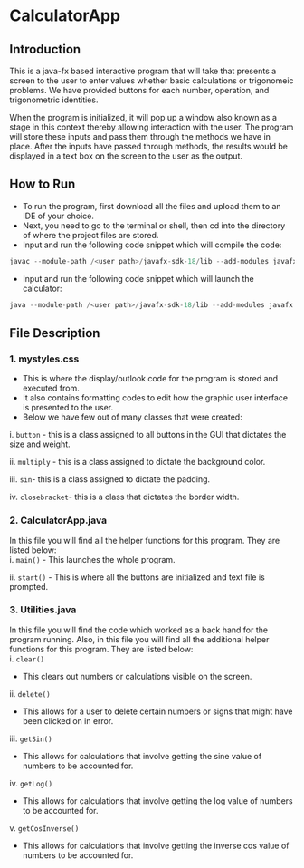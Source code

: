 # CalculatorApp

## Introduction
This is a java-fx based interactive program that will take that presents a screen to the user to enter values whether basic calculations or trigonomeic problems. We have provided buttons for each number, operation, and trigonometric identities.

When the program is initialized, it will pop up a window also known as a stage in this context thereby allowing interaction with the user. The program will store these inputs and pass them through the methods we have in place. After the inputs have passed through methods, the results would be displayed in a text box on the screen to the user as the output.

## How to Run
- To run the program, first download all the files and upload them to an IDE of your choice.
- Next, you need to go to the terminal or shell, then cd into the directory of where the project files are stored.
- Input and run the following code snippet which will compile the code:
```java
javac --module-path /<user path>/javafx-sdk-18/lib --add-modules javafx.controls,javafx.fxml CalculatorApp.java
```
- Input and run the following code snippet which will launch the calculator:
```java
java --module-path /<user path>/javafx-sdk-18/lib --add-modules javafx.controls,javafx.fxml CalculatorApp
```



## File Description
### 1. mystyles.css
- This is where the display/outlook code for the program is stored and executed from. 
- It also contains formatting codes to edit how the graphic user interface is presented to the user.
- Below we have few out of many classes that were created:

i. ```button``` - this is a class assigned to all buttons in the GUI that dictates the size and weight.

ii. ```multiply``` - this is a class assigned to dictate the background color.

iii. ```sin```- this is a class assigned to dictate the padding.

iv. ```closebracket```- this is a class that dictates the border width.

### 2. CalculatorApp.java

In this file you will find all the helper functions for this program. They are listed below:    
i. ```main()```
    - This launches the whole program.

ii. ```start()```
    - This is where all the buttons are initialized and text file is prompted.


### 3. Utilities.java
In this file you will find the code which worked as a back hand for the program running. Also, in this file you will find all the additional helper functions for this program. They are listed below:  
i. ```clear()```
 - This clears out numbers or calculations visible on the screen. 

ii. ```delete()```
 - This allows for a user to delete certain numbers or signs that might have been clicked on in error.

iii. ```getSin()```
- This allows for calculations that involve getting the sine value of numbers to be accounted for.

iv. ```getLog()```
- This allows for calculations that involve getting the log value of numbers to be accounted for.

v. ```getCosInverse()```
- This allows for calculations that involve getting the inverse cos value of numbers to be accounted for.

